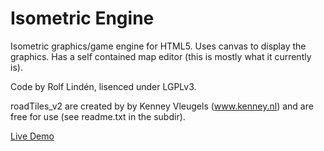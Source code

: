 Isometric Engine
================

Isometric graphics/game engine for HTML5. Uses canvas to display the graphics. Has a self contained map editor (this is mostly what it currently is).

Code by Rolf Lindén, lisenced under LGPLv3.

roadTiles_v2 are created by by Kenney Vleugels (www.kenney.nl) and are
free for use (see readme.txt in the subdir).

[Live Demo](https://rawgit.com/trg1984/isometric-engine/master/isometric.html)
